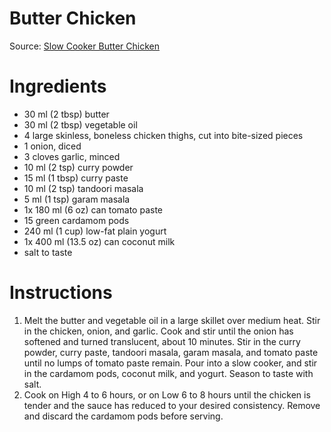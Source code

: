 # Butter Chicken

Source: [Slow Cooker Butter Chicken](http://allrecipes.com/recipe/174543/slow-cooker-butter-chicken/)

# Ingredients
* 30 ml (2 tbsp) butter
* 30 ml (2 tbsp) vegetable oil
* 4 large skinless, boneless chicken thighs, cut into bite-sized pieces
* 1 onion, diced
* 3 cloves garlic, minced
* 10 ml (2 tsp) curry powder
* 15 ml (1 tbsp) curry paste
* 10 ml (2 tsp) tandoori masala
* 5 ml (1 tsp) garam masala
* 1x 180 ml (6 oz) can tomato paste
* 15 green cardamom pods
* 240 ml (1 cup) low-fat plain yogurt
* 1x 400 ml (13.5 oz) can coconut milk
* salt to taste

# Instructions
1. Melt the butter and vegetable oil in a large skillet over medium heat. Stir in the chicken, onion, and garlic. Cook and stir until the onion has softened and turned translucent, about 10 minutes. Stir in the curry powder, curry paste, tandoori masala, garam masala, and tomato paste until no lumps of tomato paste remain. Pour into a slow cooker, and stir in the cardamom pods, coconut milk, and yogurt. Season to taste with salt.
1. Cook on High 4 to 6 hours, or on Low 6 to 8 hours until the chicken is tender and the sauce has reduced to your desired consistency. Remove and discard the cardamom pods before serving.
